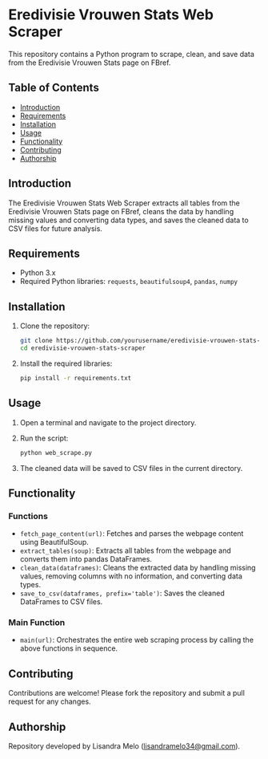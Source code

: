 # Eredivisie Vrouwen Stats Web Scraper

This repository contains a Python program to scrape, clean, and save data from the Eredivisie Vrouwen Stats page on FBref.

## Table of Contents

- [Introduction](#introduction)
- [Requirements](#requirements)
- [Installation](#installation)
- [Usage](#usage)
- [Functionality](#functionality)
- [Contributing](#contributing)
- [Authorship](#authorship)

## Introduction

The Eredivisie Vrouwen Stats Web Scraper extracts all tables from the Eredivisie Vrouwen Stats page on FBref, cleans the data by handling missing values and converting data types, and saves the cleaned data to CSV files for future analysis.

## Requirements

- Python 3.x
- Required Python libraries: `requests`, `beautifulsoup4`, `pandas`, `numpy`

## Installation

1. Clone the repository:

    ```sh
    git clone https://github.com/yourusername/eredivisie-vrouwen-stats-scraper.git
    cd eredivisie-vrouwen-stats-scraper
    ```

2. Install the required libraries:

    ```sh
    pip install -r requirements.txt
    ```

## Usage

1. Open a terminal and navigate to the project directory.

2. Run the script:

    ```sh
    python web_scrape.py
    ```

3. The cleaned data will be saved to CSV files in the current directory.

## Functionality

### Functions

- `fetch_page_content(url)`: Fetches and parses the webpage content using BeautifulSoup.
- `extract_tables(soup)`: Extracts all tables from the webpage and converts them into pandas DataFrames.
- `clean_data(dataframes)`: Cleans the extracted data by handling missing values, removing columns with no information, and converting data types.
- `save_to_csv(dataframes, prefix='table')`: Saves the cleaned DataFrames to CSV files.

### Main Function

- `main(url)`: Orchestrates the entire web scraping process by calling the above functions in sequence.

## Contributing

Contributions are welcome! Please fork the repository and submit a pull request for any changes.

## Authorship

Repository developed by Lisandra Melo (<lisandramelo34@gmail.com>).